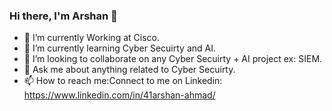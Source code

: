 
<!--
**1arshan/1arshan** is a ✨ _special_ ✨ repository because its `README.md` (this file) appears on your GitHub profile.

Here are some ideas to get you started:

- 🔭 I’m currently working on ...
- 🌱 I’m currently learning ...
- 👯 I’m looking to collaborate on ...
- 🤔 I’m looking for help with ...
- 💬 Ask me about ...
- 📫 How to reach me: ...
- 😄 Pronouns: ...
- ⚡ Fun fact: ...
-->
### Hi there, I'm Arshan 👋
- 🔭 I’m currently Working at Cisco.
- 🌱 I’m currently learning Cyber Secuirty and AI.
- 👯 I’m looking to collaborate on any Cyber Secuirty + AI project ex: SIEM.
- 💬 Ask me about anything related to Cyber Secuirty.
- 📫 How to reach me:Connect to me on Linkedin: https://www.linkedin.com/in/41arshan-ahmad/

